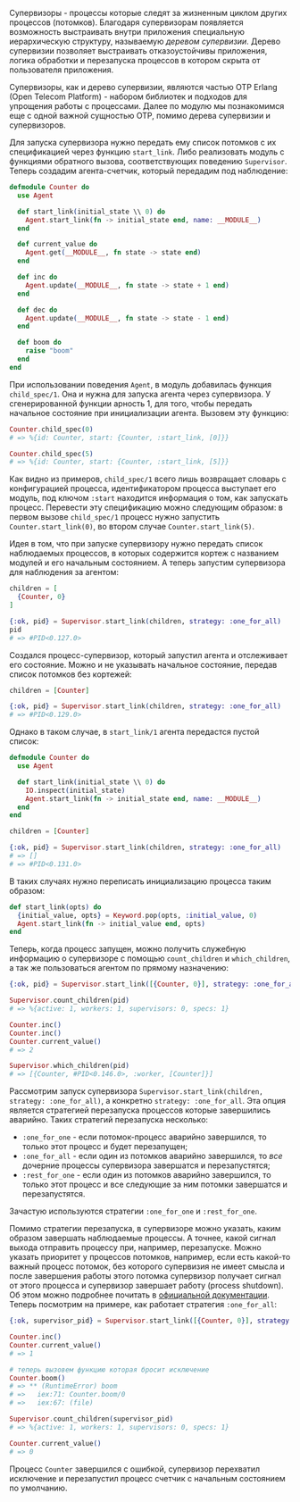 
Супервизоры - процессы которые следят за жизненным циклом других процессов (потомков). Благодаря супервизорам появляется возможность выстраивать внутри приложения специальную иерархическую структуру, называемую *деревом супервизии*. Дерево супервизии позволяет выстраивать отказоустойчивы приложения, логика обработки и перезапуска процессов в котором скрыта от пользователя приложения.

Супервизоры, как и дерево супервизии, являются частью OTP Erlang (Open Telecom Platform) - набором библиотек и подходов для упрощения работы с процессами. Далее по модулю мы познакомимся еще с одной важной сущностью OTP, помимо дерева супервизии и супервизоров.

Для запуска супервизора нужно передать ему список потомков с их спецификацией через функцию `start_link`. Либо реализовать модуль с функциями обратного вызова, соответствующих поведению `Supervisor`. Теперь создадим агента-счетчик, который передадим под наблюдение:

```elixir
defmodule Counter do
  use Agent

  def start_link(initial_state \\ 0) do
    Agent.start_link(fn -> initial_state end, name: __MODULE__)
  end

  def current_value do
    Agent.get(__MODULE__, fn state -> state end)
  end

  def inc do
    Agent.update(__MODULE__, fn state -> state + 1 end)
  end

  def dec do
    Agent.update(__MODULE__, fn state -> state - 1 end)
  end

  def boom do
    raise "boom"
  end
end
```

При использовании поведения `Agent`, в модуль добавилась функция `child_spec/1`. Она и нужна для запуска агента через супервизора. У сгенерированной функции арность 1, для того, чтобы передать начальное состояние при инициализации агента. Вызовем эту функцию:

```elixir
Counter.child_spec(0)
# => %{id: Counter, start: {Counter, :start_link, [0]}}

Counter.child_spec(5)
# => %{id: Counter, start: {Counter, :start_link, [5]}}
```

Как видно из примеров, `child_spec/1` всего лишь возвращает словарь с конфигурацией процесса, идентификатором процесса выступает его модуль, под ключом `:start` находится информация о том, как запускать процесс. Перевести эту спецификацию можно следующим образом: в первом вызове `child_spec/1` процесс нужно запустить `Counter.start_link(0)`, во втором случае `Counter.start_link(5)`.

Идея в том, что при запуске супервизору нужно передать список наблюдаемых процессов, в которых содержится кортеж с названием модулей и его начальным состоянием. А теперь запустим супервизора для наблюдения за агентом:

```elixir
children = [
  {Counter, 0}
]

{:ok, pid} = Supervisor.start_link(children, strategy: :one_for_all)
pid
# => #PID<0.127.0>
```

Создался процесс-супервизор, который запустил агента и отслеживает его состояние. Можно и не указывать начальное состояние, передав список потомков без кортежей:

```elixir
children = [Counter]

{:ok, pid} = Supervisor.start_link(children, strategy: :one_for_all)
# => #PID<0.129.0>
```

Однако в таком случае, в `start_link/1` агента передастся пустой список:

```elixir
defmodule Counter do
  use Agent

  def start_link(initial_state \\ 0) do
    IO.inspect(initial_state)
    Agent.start_link(fn -> initial_state end, name: __MODULE__)
  end
end

children = [Counter]

{:ok, pid} = Supervisor.start_link(children, strategy: :one_for_all)
# => []
# => #PID<0.131.0>
```

В таких случаях нужно переписать инициализацию процесса таким образом:

```elixir
def start_link(opts) do
  {initial_value, opts} = Keyword.pop(opts, :initial_value, 0)
  Agent.start_link(fn -> initial_value end, opts)
end
```

Теперь, когда процесс запущен, можно получить служебную информацию о супервизоре с помощью `count_children` и `which_children`, а так же пользоваться агентом по прямому назначению:

```elixir
{:ok, pid} = Supervisor.start_link([{Counter, 0}], strategy: :one_for_all)

Supervisor.count_children(pid)
# => %{active: 1, workers: 1, supervisors: 0, specs: 1}

Counter.inc()
Counter.inc()
Counter.current_value()
# => 2

Supervisor.which_children(pid)
# => [{Counter, #PID<0.146.0>, :worker, [Counter]}]
```

Рассмотрим запуск супервизора `Supervisor.start_link(children, strategy: :one_for_all)`, а конкретно `strategy: :one_for_all`. Эта опция является стратегией перезапуска процессов которые завершились аварийно. Таких стратегий перезапуска несколько:
- `:one_for_one` - если потомок-процесс аварийно завершился, то только этот процесс и будет перезапущен;
- `:one_for_all` - если один из потомков аварийно завершился, то *все* дочерние процессы супервизора завершатся и перезапустятся;
- `:rest_for_one` - если один из потомков аварийно завершился, то только этот процесс и все следующие за ним потомки завершатся и перезапустятся.

Зачастую используются стратегии `:one_for_one` и `:rest_for_one`.

Помимо стратегии перезапуска, в супервизоре можно указать, каким образом завершать наблюдаемые процессы. А точнее, какой сигнал выхода отправить процессу при, например, перезапуске. Можно указать приоритет у процессов потомков, например, если есть какой-то важный процесс потомок, без которого супервизия не имеет смысла и после завершения работы этого потомка супервизор получает сигнал от этого процесса и супервизор завершает работу (process shutdown). Об этом можно подробнее почитать в [официальной документации](https://hexdocs.pm/elixir/Supervisor.html#module-supervisor-strategies-and-options). Теперь посмотрим на примере, как работает стратегия `:one_for_all`:

```elixir
{:ok, supervisor_pid} = Supervisor.start_link([{Counter, 0}], strategy: :one_for_one)

Counter.inc()
Counter.current_value()
# => 1

# теперь вызовем функцию которая бросит исключение
Counter.boom()
# => ** (RuntimeError) boom
# =>   iex:71: Counter.boom/0
# =>   iex:67: (file)

Supervisor.count_children(supervisor_pid)
# => %{active: 1, workers: 1, supervisors: 0, specs: 1}

Counter.current_value()
# => 0
```

Процесс `Counter` завершился с ошибкой, супервизор перехватил исключение и перезапустил процесс счетчик с начальным состоянием по умолчанию.

